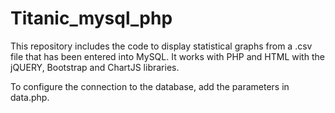 # Titanic_mysql_php

This repository includes the code to display statistical graphs from a .csv file that has been entered into MySQL. 
It works with PHP and HTML with the jQUERY, Bootstrap and ChartJS libraries.

To configure the connection to the database, add the parameters in data.php.
